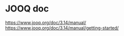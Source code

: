 # JOOQ doc
https://www.jooq.org/doc/3.14/manual/
https://www.jooq.org/doc/3.14/manual/getting-started/

# 